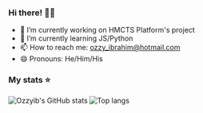 ### Hi there! 👋🏾

- 🔭 I’m currently working on HMCTS Platform's project
- 🌱 I’m currently learning JS/Python
- 📫 How to reach me: ozzy_ibrahim@hotmail.com
- 😄 Pronouns: He/Him/His

### My stats ⭐
<div align="center">
<img alt="Ozzyib's GitHub stats" align="left" wdith="49%" src="https://github-readme-stats.vercel.app/api?username=Ozzyib&show_icons=true&theme=transparent"/>
<img alt="Top langs" align="left" wdith="49%" src="https://github-readme-stats.vercel.app/api/top-langs/?username=Ozzyib&layout=compact&&langs_count=8"/>
</div>

<!--
**ozzyib/ozzyib** is a ✨ _special_ ✨ repository because its `README.md` (this file) appears on your GitHub profile.

Here are some ideas to get you started:

- 🔭 I’m currently working on ...
- 🌱 I’m currently learning ...
- 👯 I’m looking to collaborate on ...
- 🤔 I’m looking for help with ...
- 💬 Ask me about ...
- 📫 How to reach me: ...
- 😄 Pronouns: ...
- ⚡ Fun fact: ...
-->
